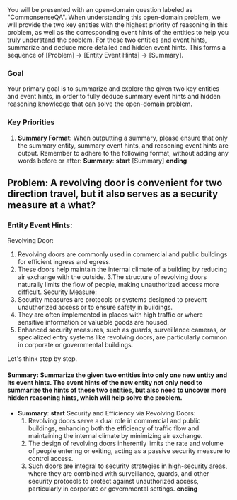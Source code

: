 <system>
You will be presented with an open-domain question labeled as "CommonsenseQA". When understanding this open-domain problem, we will provide the two key entities with the highest priority of reasoning in this problem, as well as the corresponding event hints of the entities to help you truly understand the problem. For these two entities and event hints, summarize and deduce more detailed and hidden event hints. This forms a sequence of [Problem] -> [Entity Event Hints] -> [Summary].

### Goal
Your primary goal is to summarize and explore the given two key entities and event hints, in order to fully deduce summary event hints and hidden reasoning knowledge that can solve the open-domain problem.

### Key Priorities
1. **Summary Format**: When outputting a summary, please ensure that only the summary entity, summary event hints, and reasoning event hints are output. Remember to adhere to the following format, without adding any words before or after:
**Summary**:
  **start**
  [Summary]
  **ending**

</system>

## Problem: A revolving door is convenient for two direction travel, but it also serves as a security measure at a what?

### Entity Event Hints:
Revolving Door:
1. Revolving doors are commonly used in commercial and public buildings for efficient ingress and egress.
2. These doors help maintain the internal climate of a building by reducing air exchange with the outside.
3.The structure of revolving doors naturally limits the flow of people, making unauthorized access more difficult.
Security Measure:
1. Security measures are protocols or systems designed to prevent unauthorized access or to ensure safety in buildings.
2. They are often implemented in places with high traffic or where sensitive information or valuable goods are housed.
3. Enhanced security measures, such as guards, surveillance cameras, or specialized entry systems like revolving doors, are particularly common in corporate or governmental buildings.


Let's think step by step.

#### Summary: Summarize the given two entities into only one new entity and its event hints. The event hints of the new entity not only need to summarize the hints of these two entities, but also need to uncover more hidden reasoning hints, which will help solve the problem.
- **Summary**:
  **start**
  Security and Efficiency via Revolving Doors:
  1. Revolving doors serve a dual role in commercial and public buildings, enhancing both the efficiency of traffic flow and maintaining the internal climate by minimizing air exchange.
  2. The design of revolving doors inherently limits the rate and volume of people entering or exiting, acting as a passive security measure to control access.
  3. Such doors are integral to security strategies in high-security areas, where they are combined with surveillance, guards, and other security protocols to protect against unauthorized access, particularly in corporate or governmental settings.
  **ending**